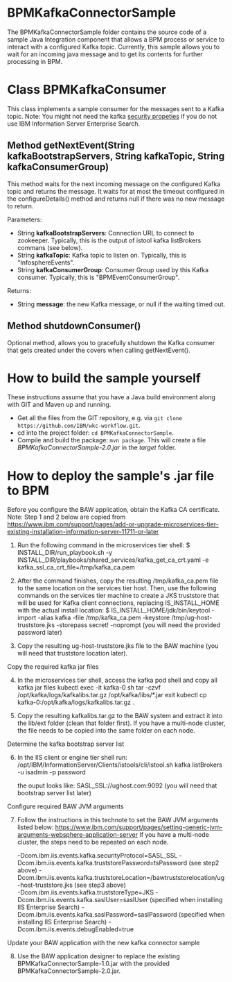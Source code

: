# BPMKafkaConnectorSample
 The BPMKafkaConnectorSample folder contains the source code of a sample Java Integration component that allows a BPM process or service to interact with a configured Kafka topic. Currently, this sample allows you to wait for an incoming java message and to get its contents for further processing in BPM. 

# Class BPMKafkaConsumer
This class implements a sample consumer for the messages sent to a Kafka topic. Note: You might not need the kafka [security propeties](https://github.com/IBM/wkc-workflow/blob/0cfc9258c3e2d4ea17c54bb61ba328bd0d546d96/BPMKafkaIntegration/BPMKafkaConnectorSample/src/main/java/com/ibm/is/StewardshipCenterSamples/BPMKafkaIntegrationSample/BPMKafkaConsumer.java#L124) if you do not use IBM Information Server Enterprise Search.

## Method getNextEvent(String kafkaBootstrapServers, String kafkaTopic, String kafkaConsumerGroup)
This method waits for the next incoming message on the configured Kafka topic and returns the message. It waits for at most the timeout configured in the configureDetails() method and returns null if there was no new message to return.

Parameters:
* String **kafkaBootstrapServers**: Connection URL to connect to zookeeper. Typically, this is the output of istool kafka listBrokers commans (see below).
* String **kafkaTopic**: Kafka topic to listen on. Typically, this is "InfosphereEvents".
* String **kafkaConsumerGroup**: Consumer Group used by this Kafka consumer. Typically, this is "BPMEventConsumerGroup".

Returns:
* String **message**: the new Kafka message, or null if the waiting timed out.

## Method shutdownConsumer()
Optional method, allows you to gracefully shutdown the Kafka consumer that gets created under the covers when calling getNextEvent().

# How to build the sample yourself
These instructions assume that you have a Java build environment along with GIT and Maven up and running.
* Get all the files from the GIT repository, e.g. via `git clone https://github.com/IBM/wkc-workflow.git`.
* cd into the project folder: `cd BPMKafkaConnectorSample`.
* Compile and build the package: `mvn package`. This will create a file *BPMKafkaConnectorSample-2.0.jar* in the *target* folder.

# How to deploy the sample's .jar file to BPM
Before you configure the BAW application, obtain the Kafka CA certificate.
Note: Step 1 and 2 below are copied from https://www.ibm.com/support/pages/add-or-upgrade-microservices-tier-existing-installation-information-server-11711-or-later

1. Run the following command in the microservices tier shell:
$ INSTALL_DIR/run_playbook.sh -y INSTALL_DIR/playbooks/shared_services/kafka_get_ca_crt.yaml -e kafka_ssl_ca_crt_file=/tmp/kafka_ca.pem

2. After the command finishes, copy the resulting /tmp/kafka_ca.pem file to the same location on the services tier host. 
Then, use the following commands on the services tier machine to create a JKS truststore that will be used for Kafka client connections, 
replacing IS_INSTALL_HOME with the actual install location:
$ IS_INSTALL_HOME/jdk/bin/keytool -import -alias kafka -file /tmp/kafka_ca.pem -keystore /tmp/ug-host-truststore.jks -storepass secret! -noprompt
(you will need the provided password later)

3. Copy the resulting ug-host-truststore.jks file to the BAW machine (you will need that truststore location later).

Copy the required kafka jar files

4. In the microservices tier shell, access the kafka pod shell and copy all kafka jar files
   kubectl exec -it kafka-0 sh
   tar -czvf /opt/kafka/logs/kafkalibs.tar.gz /opt/kafka/libs/*.jar
   exit
   kubectl cp kafka-0:/opt/kafka/logs/kafkalibs.tar.gz .

5. Copy the resulting kafkalibs.tar.gz to the BAW system and extract it into the lib/ext folder (clean that folder first). 
   If you have a multi-node cluster, the file needs to be copied into the same folder on each node.

Determine the kafka bootstrap server list 

6. In the IIS client or engine tier shell run:
   /opt/IBM/InformationServer/Clients/istools/cli/istool.sh kafka listBrokers -u isadmin -p password
   
   the ouput looks like: SASL_SSL://ughost.com:9092
   (you will need that bootstrap server list later)

Configure required BAW JVM arguments

7. Follow the instructions in this technote to set the BAW JVM arguments listed below: 
   https://www.ibm.com/support/pages/setting-generic-jvm-arguments-websphere-application-server
   If you have a multi-node cluster, the steps need to be repeated on each node.

   -Dcom.ibm.iis.events.kafka.securityProtocol=SASL_SSL 
   -Dcom.ibm.iis.events.kafka.truststorePassword=tsPassword                                     (see step2 above)
   -Dcom.ibm.iis.events.kafka.truststoreLocation=/bawtruststorelocation/ug-host-truststore.jks  (see step3 above)  
   -Dcom.ibm.iis.events.kafka.truststoreType=JKS 
   -Dcom.ibm.iis.events.kafka.saslUser=saslUser                                                 (specified when installing IIS Enterprise Search)
   -Dcom.ibm.iis.events.kafka.saslPassword=saslPassword                                         (specified when installing IIS Enterprise Search)
   -Dcom.ibm.iis.events.debugEnabled=true

Update your BAW application with the new kafka connector sample

8. Use the BAW application designer to replace the existing BPMKafkaConnectorSample-1.0.jar with the provided BPMKafkaConnectorSample-2.0.jar. 
